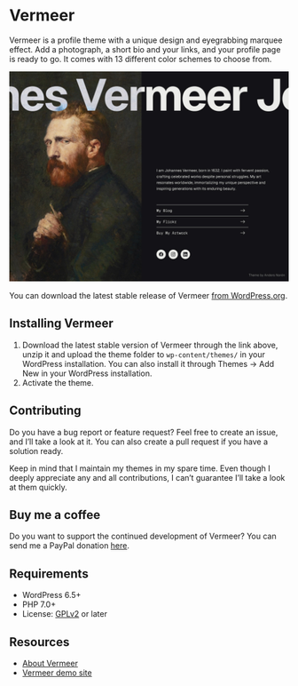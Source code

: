 # Vermeer

Vermeer is a profile theme with a unique design and eyegrabbing marquee effect. Add a photograph, a short bio and your links, and your profile page is ready to go. It comes with 13 different color schemes to choose from.

![Vermeer](https://github.com/andersnoren/vermeer/blob/main/screenshot.jpg)

You can download the latest stable release of Vermeer [from WordPress.org](https://wordpress.org/themes/vermeer/).

## Installing Vermeer
1. Download the latest stable version of Vermeer through the link above, unzip it and upload the theme folder to `wp-content/themes/` in your WordPress installation. You can also install it through Themes → Add New in your WordPress installation.
2. Activate the theme.

## Contributing
Do you have a bug report or feature request? Feel free to create an issue, and I’ll take a look at it. You can also create a pull request if you have a solution ready. 

Keep in mind that I maintain my themes in my spare time. Even though I deeply appreciate any and all contributions, I can’t guarantee I’ll take a look at them quickly.

## Buy me a coffee
Do you want to support the continued development of Vermeer? You can send me a PayPal donation [here](https://www.paypal.com/cgi-bin/webscr?cmd=_donations&business=anders%40andersnoren%2ese&lc=US&item_name=Free%20WordPress%20Themes%20from%20Anders%20Noren&currency_code=USD&bn=PP%2dDonationsBF%3abtn_donateCC_LG%2egif%3aNonHosted).

## Requirements
- WordPress 6.5+
- PHP 7.0+
- License: [GPLv2](https://www.gnu.org/licenses/gpl-2.0.html) or later

## Resources
- [About Vermeer](https://andersnoren.se/teman/vermeer-wordpress-theme/)
- [Vermeer demo site](https://vermeer.andersnoren.se/)